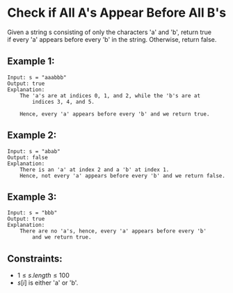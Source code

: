 # Check if All A's Appear Before All B's

Given a string s consisting of only the characters 'a' and 'b', return true  
if every 'a' appears before every 'b' in the string. Otherwise, return false.

 

## Example 1:

    Input: s = "aaabbb"
    Output: true
    Explanation:
        The 'a's are at indices 0, 1, and 2, while the 'b's are at 
            indices 3, 4, and 5.

        Hence, every 'a' appears before every 'b' and we return true.

## Example 2:

    Input: s = "abab"
    Output: false
    Explanation:
        There is an 'a' at index 2 and a 'b' at index 1.
        Hence, not every 'a' appears before every 'b' and we return false.

## Example 3:

    Input: s = "bbb"
    Output: true
    Explanation:
        There are no 'a's, hence, every 'a' appears before every 'b' 
            and we return true.

        
 

## Constraints:

* $1 \le s.length \le 100$
* $s[i]$ is either 'a' or 'b'.

